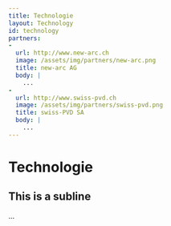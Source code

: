 ```yaml
---
title: Technologie
layout: Technology
id: technology
partners:
-
  url: http://www.new-arc.ch
  image: /assets/img/partners/new-arc.png
  title: new-arc AG
  body: |
    ...
-
  url: http://www.swiss-pvd.ch
  image: /assets/img/partners/swiss-pvd.png
  title: swiss-PVD SA
  body: |
    ...
---
```

# Technologie
## This is a subline

...
